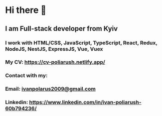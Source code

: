 # Hi there 👋
## I am Full-stack developer from Kyiv
### I work with HTML/CSS, JavaScript, TypeScript, React, Redux, NodeJS, NestJS, ExpressJS, Vue, Vuex
### My CV: https://cv-poliarush.netlify.app/
### Contact with my:
  ###        Email: ivanpolarus2009@gmail.com
  ###        Linkedin: https://www.linkedin.com/in/ivan-poliarush-60b794236/
